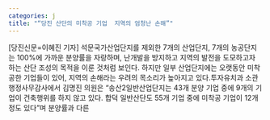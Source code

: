 ```yaml
---
categories: j
title: "“당진 산단의 미착공 기업  지역의 엄청난 손해”"
---
```

[당진신문=이혜진 기자] 석문국가산업단지를 제외한 7개의 산업단지, 7개의 농공단지는 100%에 가까운 분양률을 자랑하며, 난개발을 방지하고 지역의 발전을 도모하고자 하는 산단 조성의 목적을 이룬 것처럼 보인다. 하지만 일부 산업단지에는 오랫동안 미착공한 기업들이 있어, 지역의 손해라는 우려의 목소리가 높아지고 있다.투자유치과 소관 행정사무감사에서 김명진 의원은 “송산2일반산업단지는 43개 분양 기업 중에 9개의 기업이 건축행위를 하지 않고 있다. 합덕 일반산단도 55개 기업 중에 미착공 기업이 12개 정도 있다”며 분양률과 다른